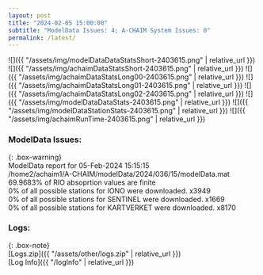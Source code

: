 ```yaml
---
layout: post
title: "2024-02-05 15:00:00"
subtitle: "ModelData Issues: 4; A-CHAIM System Issues: 0"
permalink: /latest/
---
```


![]({{ "/assets/img/modelDataDataStatsShort-2403615.png" | relative_url }})
![]({{ "/assets/img/achaimDataStatsShort-2403615.png" | relative_url }})
![]({{ "/assets/img/achaimDataStatsLong00-2403615.png" | relative_url }})
![]({{ "/assets/img/achaimDataStatsLong01-2403615.png" | relative_url }})
![]({{ "/assets/img/achaimDataStatsLong02-2403615.png" | relative_url }})
![]({{ "/assets/img/modelDataDataStats-2403615.png" | relative_url }})
![]({{ "/assets/img/modelDataStationStats-2403615.png" | relative_url }})
![]({{ "/assets/img/achaimRunTime-2403615.png" | relative_url }})


### ModelData Issues:  
  
{: .box-warning}  
 ModelData report for 05-Feb-2024 15:15:15   
 /home2/achaim1/A-CHAIM/modelData/2024/036/15/modelData.mat   
 69.9683% of RIO absoprtion values are finite   
 0% of all possible stations for IONO were downloaded. x3949   
 0% of all possible stations for SENTINEL were downloaded. x1669   
 0% of all possible stations for KARTVERKET were downloaded. x8170   
  


### Logs:  
  
{: .box-note}  
[Logs.zip]({{ "/assets/other/logs.zip" | relative_url }})  
[Log Info]({{ "/logInfo" | relative_url }})  
